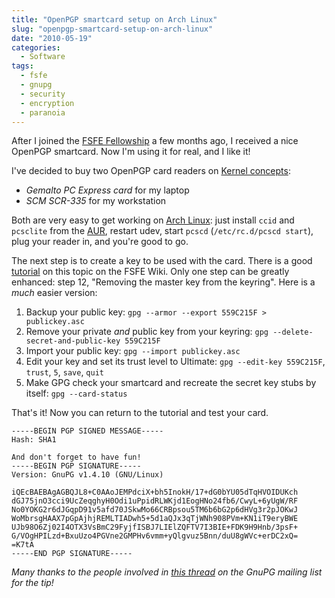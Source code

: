 ```yaml
---
title: "OpenPGP smartcard setup on Arch Linux"
slug: "openpgp-smartcard-setup-on-arch-linux"
date: "2010-05-19"
categories:
  - Software
tags:
  - fsfe
  - gnupg
  - security
  - encryption
  - paranoia
---
```


After I joined the [FSFE Fellowship][fsfe] a few months ago, I received a nice
OpenPGP smartcard. Now I'm using it for real, and I like it!

I've decided to buy two OpenPGP card readers on [Kernel concepts][]:

- *Gemalto PC Express card* for my laptop
- *SCM SCR-335* for my workstation

Both are very easy to get working on [Arch Linux][]: just install `ccid` and
`pcsclite` from the [AUR][], restart udev, start `pcscd` (`/etc/rc.d/pcscd
start`), plug your reader in, and you're good to go.

The next step is to create a key to be used with the card. There is a good
[tutorial][] on this topic on the FSFE Wiki. Only one step can be greatly
enhanced: step 12, "Removing the master key from the keyring". Here is a *much*
easier version:

1. Backup your public key: `gpg --armor --export 559C215F > publickey.asc`
2. Remove your private *and* public key from your keyring:
`gpg --delete-secret-and-public-key 559C215F`
3. Import your public key: `gpg --import publickey.asc`
4. Edit your key and set its trust level to Ultimate: `gpg --edit-key 559C215F`,
`trust`, `5`, `save`, `quit`
5. Make GPG check your smartcard and recreate the secret key stubs by itself:
`gpg --card-status`

That's it! Now you can return to the tutorial and test your card.

~~~nohighlight
-----BEGIN PGP SIGNED MESSAGE-----
Hash: SHA1

And don't forget to have fun!
-----BEGIN PGP SIGNATURE-----
Version: GnuPG v1.4.10 (GNU/Linux)

iQEcBAEBAgAGBQJL8+C0AAoJEMPdciX+bh5InokH/17+dG0bYU05dTqHVOIDUKch
dGJ75jnO3cci9UcZeqghyH0Odi1uPpidRLWKjd1EogHNo24fb6/CwyL+6yUgW/RF
No0YOKG2r6dJGqpD91v5afd70JSkwMo66CRBpsou5TM6b6bG2p6dHVg3r2pJOKwJ
WoMbrsgHAAX7pGpAjhjREMLTIADwh5+5d1aQJx3qTjWNh908PVm+KN1iT9eryBWE
UJb98O6Zj02I4OTX3VsBmC29FyjfISBJ7LIElZQFTV7I3BIE+FDK9H9Hnb/3psF+
G/VOgHPILzd+BxuUzo4PGVne2GMPHv6vmm+yQlgvuz5Bnn/duU8gWVc+erDC2xQ=
=K7tA
-----END PGP SIGNATURE-----
~~~

*Many thanks to the people involved in [this thread][gpgml] on the GnuPG mailing
list for the tip!*

[fsfe]: http://fellowship.fsfe.org/
[kernel concepts]: http://www.kernelconcepts.de/en/index.shtml
[arch linux]: http://www.archlinux.org/
[aur]: http://aur.archlinux.org/
[tutorial]: https://wiki.fsfe.org/Card_howtos/Card_with_subkeys_using_backups
[gpgml]: http://lists.gnupg.org/pipermail/gnupg-users/2010-March/038535.html
